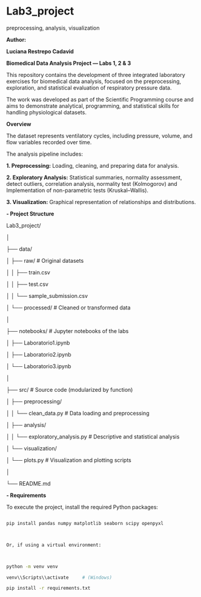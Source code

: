 # Lab3\_project



preprocessing, analysis, visualization



**Author:**

**Luciana Restrepo Cadavid**



**Biomedical Data Analysis Project — Labs 1, 2 \& 3**



This repository contains the development of three integrated laboratory exercises for biomedical data analysis, focused on the preprocessing, exploration, and statistical evaluation of respiratory pressure data.  

The work was developed as part of the Scientific Programming course and aims to demonstrate analytical, programming, and statistical skills for handling physiological datasets.





**Overview**



The dataset represents ventilatory cycles, including pressure, volume, and flow variables recorded over time.  

The analysis pipeline includes:



**1. Preprocessing:** Loading, cleaning, and preparing data for analysis.

**2. Exploratory Analysis:** Statistical summaries, normality assessment, detect outliers, correlation analysis, normality test (Kolmogorov) and Implementation of non-parametric tests (Kruskal–Wallis).

**3. Visualization:** Graphical representation of relationships and distributions.





**- Project Structure**



Lab3\_project/

│

├── data/

│ ├── raw/ # Original datasets

│ │ ├── train.csv

│ │ ├── test.csv

│ │ └── sample\_submission.csv

│ └── processed/ # Cleaned or transformed data

│

├── notebooks/ # Jupyter notebooks of the labs

│ ├── Laboratorio1.ipynb

│ ├── Laboratorio2.ipynb

│ └── Laboratorio3.ipynb

│

├── src/ # Source code (modularized by function)

│ ├── preprocessing/

│ │ └── clean\_data.py # Data loading and preprocessing

│ ├── analysis/

│ │ └── exploratory\_analysis.py # Descriptive and statistical analysis

│ └── visualization/

│ └── plots.py # Visualization and plotting scripts

│

└── README.md



**- Requirements**



To execute the project, install the required Python packages:



```bash

pip install pandas numpy matplotlib seaborn scipy openpyxl



Or, if using a virtual environment:



python -m venv venv

venv\\Scripts\\activate     # (Windows)

pip install -r requirements.txt







